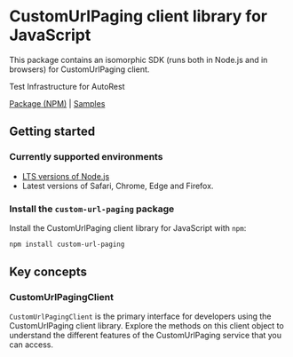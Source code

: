# CustomUrlPaging client library for JavaScript

This package contains an isomorphic SDK (runs both in Node.js and in browsers) for CustomUrlPaging client.

Test Infrastructure for AutoRest

[Package (NPM)](https://www.npmjs.com/package/custom-url-paging) |
[Samples](https://github.com/Azure-Samples/azure-samples-js-management)

## Getting started

### Currently supported environments

- [LTS versions of Node.js](https://nodejs.org/about/releases/)
- Latest versions of Safari, Chrome, Edge and Firefox.


### Install the `custom-url-paging` package

Install the CustomUrlPaging client library for JavaScript with `npm`:

```bash
npm install custom-url-paging
```


## Key concepts

### CustomUrlPagingClient

`CustomUrlPagingClient` is the primary interface for developers using the CustomUrlPaging client library. Explore the methods on this client object to understand the different features of the CustomUrlPaging service that you can access.

